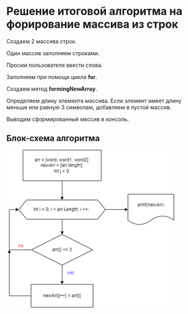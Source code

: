 # Решение итоговой алгоритма на форирование массива из строк

Создаем 2 массива строк.

Один массив заполняем строками.

Просим пользователя ввести слова.

Заполняем при помощи  цикла __for__.

Создаем метод __formingNewArray__.

Определяем длину элемента массива. Если элемент имеет длину меньше или равную 3 символам, добавляем в пустой массив.

Выводим сформированный мвссив в консоль.

## Блок-схема алгоритма

![Блок-схема](diagram1.png)

